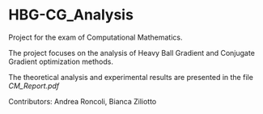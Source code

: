 # HBG-CG_Analysis
Project for the exam of Computational Mathematics.

The project focuses on the analysis of Heavy Ball Gradient and Conjugate Gradient optimization methods.

The theoretical analysis and experimental results are presented in the file <i>CM_Report.pdf</i>

Contributors: Andrea Roncoli, Bianca Ziliotto
